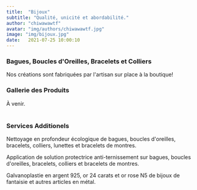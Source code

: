 ```yaml
---
title:  "Bijoux"
subtitle: "Qualité, unicité et abordabilité."
author: "chiwawawtf"
avatar: "img/authors/chiwawawtf.jpg"
image: "img/bijoux.jpg"
date:   2021-07-25 10:00:10
---
```


### Bagues, Boucles d'Oreilles, Bracelets et Colliers
Nos créations sont fabriquées par l'artisan sur place à la boutique!

### Gallerie des Produits
À venir.<br /><br />

### Services Additionels
Nettoyage en profondeur écologique de bagues, boucles d'oreilles, bracelets, colliers, lunettes et bracelets de montres.

Application de solution protectrice anti-ternissement sur bagues, boucles d'oreilles, bracelets, colliers et bracelets de montres.

Galvanoplastie en argent 925, or 24 carats et or rose N5 de bijoux de fantaisie et autres articles en métal.